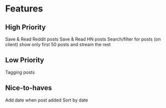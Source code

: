 # Features

## High Priority

Save & Read Reddit posts
Save & Read HN posts
Search/filter for posts (on client)
show only first 50 posts and stream the rest

## Low Priority

Tagging posts

## Nice-to-haves

Add date when post added
Sort by date
